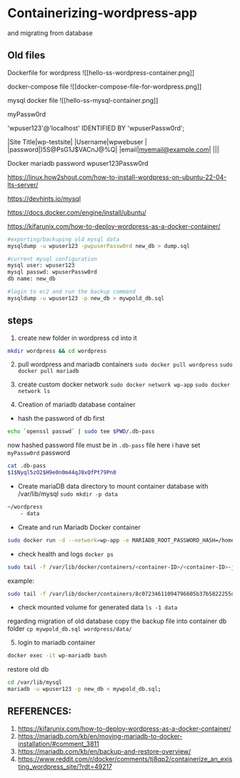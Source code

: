 # Containerizing-wordpress-app
and migrating from database

## Old files


Dockerfile for wordpress
![[hello-ss-wordpress-container.png]]

docker-compose file
![[docker-compose-file-for-wordpress.png]]

mysql docker file
![[hello-ss-mysql-container.png]]

myPassw0rd

'wpuser123'@'localhost' IDENTIFIED BY 'wpuserPassw0rd';
  


|Site Title|wp-testsite|
|Username|wpwebuser |
|password|)5S@PsG1J$VACnJ@%Q|
|email|myemail@example.com|
|||


Docker mariadb password
wpuser123Passw0rd

https://linux.how2shout.com/how-to-install-wordpress-on-ubuntu-22-04-lts-server/

https://devhints.io/mysql

https://docs.docker.com/engine/install/ubuntu/

https://kifarunix.com/how-to-deploy-wordpress-as-a-docker-container/


```sh
#exporting/backuping old mysql data
mysqldump -u wpuser123 -pwpuserPassw0rd new_db > dump.sql

#current mysql configuration
mysql user: wpuser123
mysql passwd: wpuserPassw0rd
db name: new_db

#login to ec2 and run the backup command
mysqldump -u wpuser123 -p new_db > mywpold_db.sql

```
## steps

1. create new folder in wordpress
cd into it
```sh
mkdir wordpress && cd wordpress
```

2. pull wordpress and mariadb containers
`sudo docker pull wordpress`
`sudo docker pull mariadb`

3. create custom docker network
`sudo docker network wp-app`
`sudo docker network ls`

4. Creation of mariadb database container
- hash the password of db first
```sh
echo `openssl passwd` | sudo tee $PWD/.db-pass
```
  now hashed password file must be in `.db-pass` file
  here i have set `myPassw0rd` password
```sh
cat .db-pass
$1$Nyql5zO2$H9e0n0m44qJ8xQfPt79Pn0
```

- Create mariaDB data directory to mount container database with /var/lib/mysql
 `sudo mkdir -p data`

```sh
~/wordpress 
	- data
```
 - Create and run Mariadb Docker container
```sh
sudo docker run -d --network=wp-app -e MARIADB_ROOT_PASSWORD_HASH=/home/ubuntu/wordpress/.db-pass --restart unless-stopped -v '/home/ubuntu/wordpress/data:/var/lib/mysql' --name wp-mariadb mariadb
```

 -  check health and logs
 `docker ps`
```sh
sudo tail -f /var/lib/docker/containers/<container-ID>/<container-ID>-json.log
```

example:
```sh
sudo tail -f /var/lib/docker/containers/8c07234611094796605b37b5822255dcdd35aa4325e7729aa2ff5c8be6dcefa6/8c07234611094796605b37b5822255dcdd35aa4325e7729aa2ff5c8be6dcefa6-json.log
```

- check mounted volume for generated data
`ls -1 data`

regarding migration of old database
copy the backup file into container db folder
`cp mywpold_db.sql wordpress/data/`

5. login to mariadb container
```sh
docker exec -it wp-mariadb bash
```

restore old db
```sh
cd /var/lib/mysql
mariadb -u wpuser123 -p new_db < mywpold_db.sql;
```

## REFERENCES:
1. https://kifarunix.com/how-to-deploy-wordpress-as-a-docker-container/
2. https://mariadb.com/kb/en/moving-mariadb-to-docker-installation/#comment_3811
3. https://mariadb.com/kb/en/backup-and-restore-overview/
4. https://www.reddit.com/r/docker/comments/tj8qp2/containerize_an_existing_wordpress_site/?rdt=49217